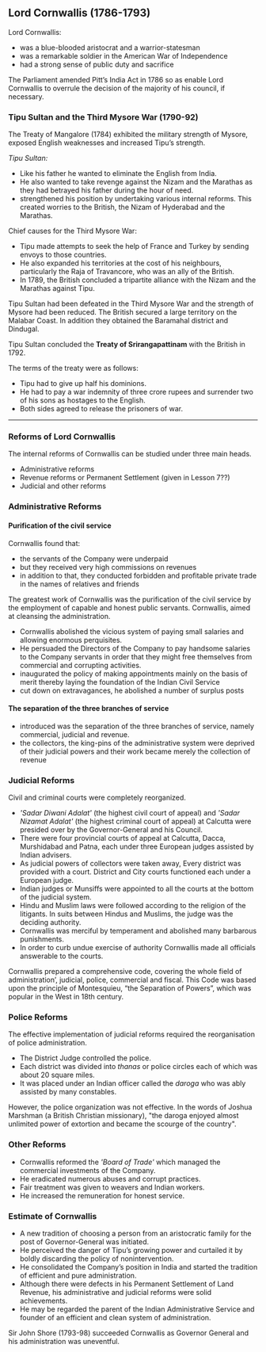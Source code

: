 
## Lord Cornwallis (1786-1793)

Lord Cornwallis:
* was a blue-blooded aristocrat and a warrior-statesman
* was a remarkable soldier in the American War of Independence
* had a strong sense of public duty and sacrifice

The Parliament amended Pitt’s India Act in 1786 so as enable Lord Cornwallis to overrule the decision of the majority of his council, if necessary.

### Tipu Sultan and the Third Mysore War (1790-92)
The Treaty of Mangalore (1784) exhibited the military strength of Mysore, exposed English weaknesses and increased Tipu’s strength.

_Tipu Sultan:_
* Like his father he wanted to eliminate the English from India.
* He also wanted to take revenge against the Nizam and the Marathas as they had betrayed his father during the hour of need.
* strengthened his position by undertaking various internal reforms. This created worries to the British, the Nizam of Hyderabad and the Marathas.

Chief causes for the Third Mysore War:
* Tipu made attempts to seek the help of France and Turkey by sending envoys to those countries.
* He also expanded his territories at the cost of his neighbours, particularly the Raja of Travancore, who was an ally of the British.
* In 1789, the British concluded a tripartite alliance with the Nizam and the Marathas against Tipu.

Tipu Sultan had been defeated in the Third Mysore War and the strength of Mysore had been reduced. The British secured a large territory on the Malabar Coast. In addition they obtained the Baramahal district and Dindugal.

Tipu Sultan concluded the __Treaty of Srirangapattinam__ with the British in 1792.

The terms of the treaty were as follows:
* Tipu had to give up half his dominions.
* He had to pay a war indemnity of three crore rupees and surrender two of his sons as hostages to the English.
* Both sides agreed to release the prisoners of war.

---

### Reforms of Lord Cornwallis

The internal reforms of Cornwallis can be studied under three main heads.
* Administrative reforms
* Revenue reforms or Permanent Settlement (given in Lesson 7??)
* Judicial and other reforms

### Administrative Reforms

#### Purification of the civil service
Cornwallis found that:
* the servants of the Company were underpaid
* but they received very high commissions on revenues
* in addition to that, they conducted forbidden and profitable private trade in the names of relatives and friends

The greatest work of Cornwallis was the purification of the civil service by the employment of capable and honest public servants. Cornwallis, aimed at cleansing the administration.

* Cornwallis abolished the vicious system of paying small salaries and allowing enormous perquisites.
* He persuaded the Directors of the Company to pay handsome salaries to the Company servants in order that they might free themselves from commercial and corrupting activities.
* inaugurated the policy of making appointments mainly on the basis of merit thereby laying the foundation of the Indian Civil Service
* cut down on extravagances, he abolished a number of surplus posts


#### The separation of the three branches of service
* introduced was the separation of the three branches of service, namely commercial, judicial and revenue.
* the collectors, the king-pins of the administrative system were deprived of their judicial powers and their work became merely the collection of revenue

### Judicial Reforms

Civil and criminal courts were completely reorganized.

* _'Sadar Diwani Adalat'_ (the highest civil court of appeal) and _'Sadar Nizamat Adalat'_ (the highest criminal court of appeal) at Calcutta were presided over by the Governor-General and his Council.
* There were four provincial courts of appeal at Calcutta, Dacca, Murshidabad and Patna, each under three European judges assisted by Indian advisers.
* As judicial powers of collectors were taken away, Every district was provided with a court. District and City courts functioned each under a European judge.
* Indian judges or Munsiffs were appointed to all the courts at the bottom of the judicial system.
* Hindu and Muslim laws were followed according to the religion of the litigants. In suits between Hindus and Muslims, the judge was the deciding authority.
* Cornwallis was merciful by temperament and abolished many barbarous punishments.
* In order to curb undue exercise of authority Cornwallis made all officials answerable to the courts.

Cornwallis prepared a comprehensive code, covering the whole field of administration’, judicial, police, commercial and fiscal. This Code was based upon the principle of Montesquieu, “the Separation of Powers”, which was popular in the West in 18th century.

### Police Reforms
The effective implementation of judicial reforms required the reorganisation of police administration.

* The District Judge controlled the police.
* Each district was divided into _thanas_ or police circles each of which was about 20 square miles.
* It was placed under an Indian officer called the _daroga_ who was ably assisted by many constables.

However, the police organization was not effective. In the words of Joshua Marshman (a British Christian missionary), "the daroga enjoyed almost unlimited power of extortion and became the scourge of the country".

### Other Reforms
* Cornwallis reformed the _'Board of Trade'_ which managed the commercial investments of the Company.
* He eradicated numerous abuses and corrupt practices.
* Fair treatment was given to weavers and Indian workers.
* He increased the remuneration for honest service.

### Estimate of Cornwallis
* A new tradition of choosing a person from an aristocratic family for the post of Governor-General was initiated.
* He perceived the danger of Tipu’s growing power and curtailed it by boldly discarding the policy of nonintervention.
* He consolidated the Company’s position in India and started the tradition of efficient and pure administration.
* Although there were defects in his Permanent Settlement of Land Revenue, his administrative and judicial reforms were solid achievements.
* He may be regarded the parent of the Indian Administrative Service and founder of an efficient and clean system of administration.

Sir John Shore (1793-98) succeeded Cornwallis as Governor General and his administration was uneventful.
